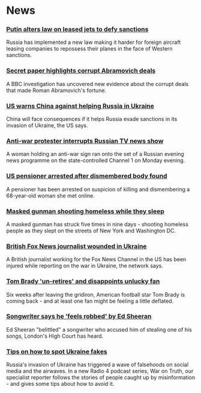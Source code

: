 # News
### [Putin alters law on leased jets to defy sanctions](https://www.bbc.com/news/business-60741161)
Russia has implemented a new law making it harder for foreign aircraft leasing companies to repossess their planes in the face of Western sanctions. 
### [Secret paper highlights corrupt Abramovich deals](https://www.bbc.com/news/world-europe-60736185)
A BBC investigation has uncovered new evidence about the corrupt deals that made Roman Abramovich's fortune.
### [US warns China against helping Russia in Ukraine](https://www.bbc.com/news/world-asia-china-60732486)
China will face consequences if it helps Russia evade sanctions in its invasion of Ukraine, the US says.
### [Anti-war protester interrupts Russian TV news show](https://www.bbc.com/news/world-europe-60744605)
A woman holding an anti-war sign ran onto the set of a Russian evening news programme on the state-controlled Channel 1 on Monday evening. 
### [US pensioner arrested after dismembered body found](https://www.bbc.com/news/world-us-canada-60742364)
A pensioner has been arrested on suspicion of killing and dismembering a 68-year-old woman she met online. 
### [Masked gunman shooting homeless while they sleep](https://www.bbc.com/news/world-us-canada-60739098)
A masked gunman has struck five times in nine days - shooting homeless people as they slept on the streets of New York and Washington DC.
### [British Fox News journalist wounded in Ukraine](https://www.bbc.com/news/world-us-canada-60741229)
A British journalist working for the Fox News Channel in the US has been injured while reporting on the war in Ukraine, the network says.
### [Tom Brady 'un-retires' and disappoints unlucky fan](https://www.bbc.com/news/world-us-canada-60741228)
Six weeks after leaving the gridiron, American football star Tom Brady is coming back - and at least one fan might be feeling a little deflated.
### [Songwriter says he 'feels robbed' by Ed Sheeran](https://www.bbc.com/news/entertainment-arts-60737066)
Ed Sheeran "belittled" a songwriter who accused him of stealing one of his songs, London's High Court has heard.
### [Tips on how to spot Ukraine fakes](https://www.bbc.com/news/blogs-trending-60654288)
Russia's invasion of Ukraine has triggered a wave of falsehoods on social media and the airwaves. In a new Radio 4 podcast series, War on Truth, our specialist reporter follows the stories of people caught up by misinformation - and gives some tips about how to avoid it. 

